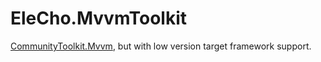 # EleCho.MvvmToolkit

[CommunityToolkit.Mvvm](https://learn.microsoft.com/zh-cn/dotnet/communitytoolkit/mvvm/), but with low version target framework support.